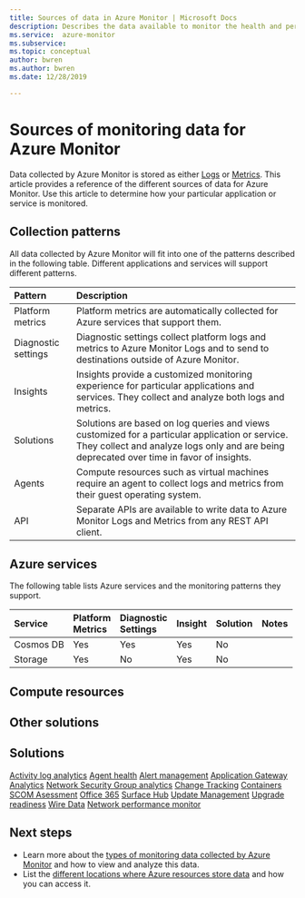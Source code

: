 ```yaml
---
title: Sources of data in Azure Monitor | Microsoft Docs
description: Describes the data available to monitor the health and performance of your Azure resources and the applications running on them.
ms.service:  azure-monitor
ms.subservice: 
ms.topic: conceptual
author: bwren
ms.author: bwren
ms.date: 12/28/2019

---
```


# Sources of monitoring data for Azure Monitor
Data collected by Azure Monitor is stored as either [Logs](data-platform-logs.md) or [Metrics](data-platform-metrics.md). This article provides a reference of the different sources of data for Azure Monitor. Use this article to determine how your particular application or service is monitored.


## Collection patterns
All data collected by Azure Monitor will fit into one of the patterns described in the following table. Different applications and services will support different patterns. 

| Pattern | Description |
|:---|:---|
| Platform metrics | Platform metrics are automatically collected for Azure services that support them. |
| Diagnostic settings | Diagnostic settings collect platform logs and metrics to Azure Monitor Logs and to send to destinations outside of Azure Monitor. |
| Insights | Insights provide a customized monitoring experience for particular applications and services. They collect and analyze both logs and metrics. |
| Solutions | Solutions are based on log queries and views customized for a particular application or service. They collect and analyze logs only and are being deprecated over time in favor of insights. |
| Agents | Compute resources such as virtual machines require an agent to collect logs and metrics from their guest operating system. |
| API | Separate APIs are available to write data to Azure Monitor Logs and Metrics from any REST API client. |

## Azure services
The following table lists Azure services and the monitoring patterns they support.

| Service | Platform<br>Metrics | Diagnostic<br>Settings | Insight | Solution | Notes |
|:---|:---|:---|:---|:---|:---|
| Cosmos DB | Yes | Yes | Yes | No | |
| Storage | Yes | No | Yes | No |


## Compute resources


## Other solutions



## Solutions

[Activity log analytics](activity-log-collect.md)
[Agent health](../insights/solution-agenthealth.md)
[Alert management](alert-management-solution.md)
[Application Gateway Analytics](../insights/azure-networking-analytics.md)
[Network Security Group analytics](../insights/azure-networking-analytics.md)
[Change Tracking](../../automation/change-tracking.md)
[Containers](../insights/containers.md)
[SCOM Asessment](../insights/scom-assessment.md)
[Office 365](../insights/solution-office-365.md)
[Surface Hub](../insights/surface-hubs.md)
[Update Management](../../automation/automation-update-management.md)
[Upgrade readiness](https://docs.microsoft.com/windows/deployment/upgrade/upgrade-readiness-get-started)
[Wire Data](../insights/wire-data.md)
[Network performance monitor](../insights/azure-networking-analytics.md)







## Next steps

- Learn more about the [types of monitoring data collected by Azure Monitor](data-platform.md) and how to view and analyze this data.
- List the [different locations where Azure resources store data](data-locations.md) and how you can access it. 
